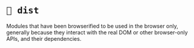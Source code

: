 # `📁 dist`

Modules that have been browserified to be used in the browser only, generally
because they interact with the real DOM or other browser-only APIs, and their
dependencies.
